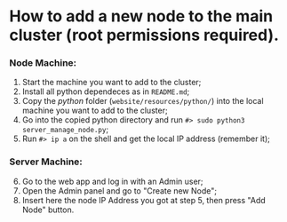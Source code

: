 # How to add a new node to the main cluster (root permissions required).

### Node Machine:
1. Start the machine you want to add to the cluster;
2. Install all python dependeces as in `README.md`;
3. Copy the _python_ folder (`website/resources/python/`) into the local machine you want to add to the cluster;
4. Go into the copied python directory and run `#> sudo python3 server_manage_node.py`;
5. Run `#> ip a` on the shell and get the local IP address (remember it);

### Server Machine:
6. Go to the web app and log in with an Admin user;
7. Open the Admin panel and go to "Create new Node";
8. Insert here the node IP Address you got at step 5, then press "Add Node" button.
